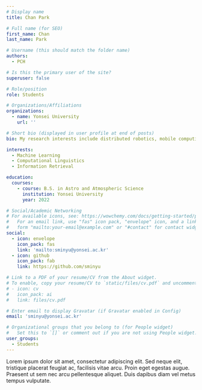 ```yaml
---
# Display name
title: Chan Park

# Full name (for SEO)
first_name: Chan
last_name: Park

# Username (this should match the folder name)
authors:
  - PCH

# Is this the primary user of the site?
superuser: false

# Role/position
role: Students

# Organizations/Affiliations
organizations:
  - name: Yonsei University
    url: ''

# Short bio (displayed in user profile at end of posts)
bio: My research interests include distributed robotics, mobile computing and programmable matter.

interests:
  - Machine Learning
  - Computational Linguistics
  - Information Retrieval

education:
  courses:
    - course: B.S. in Astro and Atmospheric Science
      institution: Yonsei University
      year: 2022

# Social/Academic Networking
# For available icons, see: https://wowchemy.com/docs/getting-started/page-builder/#icons
#   For an email link, use "fas" icon pack, "envelope" icon, and a link in the
#   form "mailto:your-email@example.com" or "#contact" for contact widget.
social:
  - icon: envelope
    icon_pack: fas
    link: 'mailto:sminyu@yonsei.ac.kr'
  - icon: github
    icon_pack: fab
    link: https://github.com/sminyu

# Link to a PDF of your resume/CV from the About widget.
# To enable, copy your resume/CV to `static/files/cv.pdf` and uncomment the lines below.
# - icon: cv
#   icon_pack: ai
#   link: files/cv.pdf

# Enter email to display Gravatar (if Gravatar enabled in Config)
email: 'sminyu@yonsei.ac.kr'

# Organizational groups that you belong to (for People widget)
#   Set this to `[]` or comment out if you are not using People widget.
user_groups:
  - Students
---
```


Lorem ipsum dolor sit amet, consectetur adipiscing elit. Sed neque elit, tristique placerat feugiat ac, facilisis vitae arcu. Proin eget egestas augue. Praesent ut sem nec arcu pellentesque aliquet. Duis dapibus diam vel metus tempus vulputate.
